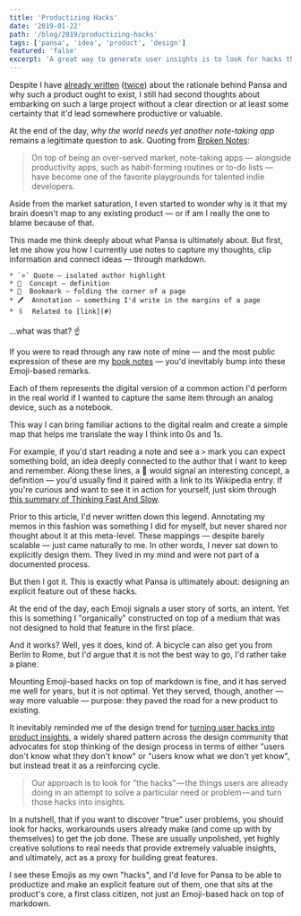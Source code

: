 ```yaml
---
title: 'Productizing Hacks'
date: '2019-01-22'
path: '/blog/2019/productizing-hacks'
tags: ['pansa', 'idea', 'product', 'design']
featured: 'false'
excerpt: 'A great way to generate user insights is to look for hacks they come up with on their own to get the job done. This is exactly what Pansa is ultimately about: designing an explicit feature out my note-taking hacks.'
---
```


Despite I have [already written](/blog/2018/broken-notes) ([twice](/blog/2018/broken-notes-take-two)) about the rationale behind Pansa and why such a product ought to exist, I still had second thoughts about embarking on such a large project without a clear direction or at least some certainty that it'd lead somewhere productive or valuable.

At the end of the day, _why the world needs yet another note-taking app_ remains a legitimate question to ask. Quoting from [Broken Notes](/blog/2018/broken-notes):

> On top of being an over-served market, note-taking apps — alongside productivity apps, such as habit-forming routines or to-do lists — have become one of the favorite playgrounds for talented indie developers.

Aside from the market saturation, I even started to wonder why is it that my brain doesn't map to any existing product — or if am I really the one to blame because of that.

This made me think deeply about what Pansa is ultimately about. But first, let me show you how I currently use notes to capture my thoughts, clip information and connect ideas — through markdown.

```
* `>` Quote — isolated author highlight
* 📍  Concept — definition
* 🔖  Bookmark — folding the corner of a page
* 🖊  Annotation — something I'd write in the margins of a page
* 🖇  Related to [link](#)
```

...what was that? ☝️

If you were to read through any raw note of mine — and the most public expression of these are my [book notes](/tags/books) — you'd inevitably bump into these Emoji-based remarks.

Each of them represents the digital version of a common action I'd perform in the real world if I wanted to capture the same item through an analog device, such as a notebook.

This way I can bring familiar actions to the digital realm and create a simple map that helps me translate the way I think into 0s and 1s.

For example, if you'd start reading a note and see a `>` mark you can expect something bold, an idea deeply connected to the author that I want to keep and remember. Along these lines, a 📍 would signal an interesting concept, a definition — you'd usually find it paired with a link to its Wikipedia entry. If you're curious and want to see it in action for yourself, just skim through [this summary of Thinking Fast And Slow](/blog/2018/thinking-fast-and-slow).

Prior to this article, I'd never written down this legend. Annotating my memos in this fashion was something I did for myself, but never shared nor thought about it at this meta-level. These mappings — despite barely scalable — just came naturally to me. In other words, I never sat down to explicitly design them. They lived in my mind and were not part of a documented process.

But then I got it. This is exactly what Pansa is ultimately about: designing an explicit feature out of these hacks.

At the end of the day, each Emoji signals a user story of sorts, an intent. Yet this is something I "organically" constructed on top of a medium that was not designed to hold that feature in the first place.

And it works? Well, yes it does, kind of. A bicycle can also get you from Berlin to Rome, but I'd argue that it is not the best way to go, I'd rather take a plane.

Mounting Emoji-based hacks on top of markdown is fine, and it has served me well for years, but it is not optimal. Yet they served, though, another — way more valuable — purpose: they paved the road for a new product to existing.

It inevitably reminded me of the design trend for [turning user hacks into product insights](https://blog.prototypr.io/turning-user-hacks-into-product-insights-3f8f6bbaa15c), a widely shared pattern across the design community that advocates for stop thinking of the design process in terms of either "users don't know what they don't know" or "users know what we don't yet know", but instead treat it as a reinforcing cycle.

> Our approach is to look for "the hacks" — the things users are already doing in an attempt to solve a particular need or problem — and turn those hacks into insights.

In a nutshell, that if you want to discover "true" user problems, you should look for hacks, workarounds users already make (and come up with by themselves) to get the job done. These are usually unpolished, yet highly creative solutions to real needs that provide extremely valuable insights, and ultimately, act as a proxy for building great features.

I see these Emojis as my own "hacks", and I'd love for Pansa to be able to productize and make an explicit feature out of them, one that sits at the product's core, a first class citizen, not just an Emoji-based hack on top of markdown.
